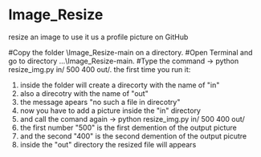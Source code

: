 # Image_Resize
resize an image to use it us a profile picture on GitHub


#Copy the folder \Image_Resize-main on a directory. 
#Open Terminal and go to directory ...\Image_Resize-main. 
#Type the command -> python resize_img.py in/ 500 400 out/. 
the first time you run it:
1) inside the folder will create a direcorty with the name of "in"
2) also a direcotry with the name of "out"
3) the message apears "no such a file in direcotry"
4) now you have to add a picture inside the "in" directory 
5) and call the comand again -> python resize_img.py in/ 500 400 out/
6) the first number "500" is the first demention of the output picture
7) and the second "400" is the second demention of the output picutre
8) inside the "out" directory the resized file will appears

